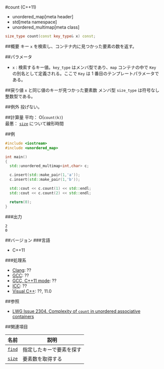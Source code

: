 #count (C++11)
* unordered_map[meta header]
* std[meta namespace]
* unordered_multimap[meta class]

```cpp
size_type count(const key_type& x) const;
```

##概要
キー `x` を検索し、コンテナ内に見つかった要素の数を返す。


##パラメータ
- `x` : 検索するキー値。`key_type` はメンバ型であり、`map` コンテナの中で `Key` の別名として定義される。ここで `Key` は 1 番目のテンプレートパラメータである。


##戻り値
`x` と同じ値のキーが見つかった要素数
メンバ型 `size_type` は符号なし整数型である。

##例外
投げない。

##計算量
平均： O(`count(k)`)  
最悪： [`size`](size.md) について線形時間


##例
```cpp
#include <iostream>
#include <unordered_map>

int main()
{
  std::unordered_multimap<int,char> c;

  c.insert(std::make_pair(1,'a'));
  c.insert(std::make_pair(1,'b'));

  std::cout << c.count(1) << std::endl;
  std::cout << c.count(2) << std::endl;

  return(0);
}
```

###出力
```
2
0
```


##バージョン
###言語
- C++11

###処理系
- [Clang](/implementation.md#clang): ??
- [GCC](/implementation.md#gcc): ??
- [GCC, C++11 mode](/implementation.md#gcc): ??
- [ICC](/implementation.md#icc): ??
- [Visual C++](/implementation.md#visual_cpp): ??, 11.0


##参照
- [LWG Issue 2304. Complexity of `count` in unordered associative containers](http://www.open-std.org/jtc1/sc22/wg21/docs/lwg-defects.html#2304)


##関連項目

| 名前              | 説明                     |
|-------------------|--------------------------|
| [`find`](find.md) | 指定したキーで要素を探す |
| [`size`](size.md) | 要素数を取得する         |
